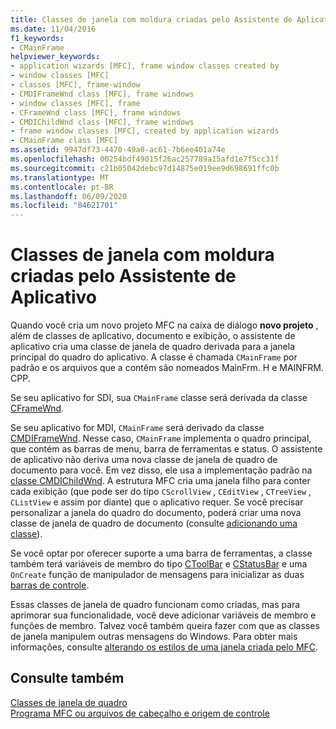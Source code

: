 ```yaml
---
title: Classes de janela com moldura criadas pelo Assistente de Aplicativo
ms.date: 11/04/2016
f1_keywords:
- CMainFrame
helpviewer_keywords:
- application wizards [MFC], frame window classes created by
- window classes [MFC]
- classes [MFC], frame-window
- CMDIFrameWnd class [MFC], frame windows
- window classes [MFC], frame
- CFrameWnd class [MFC], frame windows
- CMDIChildWnd class [MFC], frame windows
- frame window classes [MFC], created by application wizards
- CMainFrame class [MFC]
ms.assetid: 9947df73-4470-49a0-ac61-7b6ee401a74e
ms.openlocfilehash: 00254bdf49015f26ac257789a15afd1e7f5cc31f
ms.sourcegitcommit: c21b05042debc97d14875e019ee9d698691ffc0b
ms.translationtype: MT
ms.contentlocale: pt-BR
ms.lasthandoff: 06/09/2020
ms.locfileid: "84621701"
---
```

# <a name="frame-window-classes-created-by-the-application-wizard"></a>Classes de janela com moldura criadas pelo Assistente de Aplicativo

Quando você cria um novo projeto MFC na caixa de diálogo **novo projeto** , além de classes de aplicativo, documento e exibição, o assistente de aplicativo cria uma classe de janela de quadro derivada para a janela principal do quadro do aplicativo. A classe é chamada `CMainFrame` por padrão e os arquivos que a contêm são nomeados MainFrm. H e MAINFRM. CPP.

Se seu aplicativo for SDI, sua `CMainFrame` classe será derivada da classe [CFrameWnd](reference/cframewnd-class.md).

Se seu aplicativo for MDI, `CMainFrame` será derivado da classe [CMDIFrameWnd](reference/cmdiframewnd-class.md). Nesse caso, `CMainFrame` implementa o quadro principal, que contém as barras de menu, barra de ferramentas e status. O assistente de aplicativo não deriva uma nova classe de janela de quadro de documento para você. Em vez disso, ele usa a implementação padrão na [classe CMDIChildWnd](reference/cmdichildwnd-class.md). A estrutura MFC cria uma janela filho para conter cada exibição (que pode ser do tipo `CScrollView` , `CEditView` , `CTreeView` , `CListView` e assim por diante) que o aplicativo requer. Se você precisar personalizar a janela do quadro do documento, poderá criar uma nova classe de janela de quadro de documento (consulte [adicionando uma classe](../ide/adding-a-class-visual-cpp.md)).

Se você optar por oferecer suporte a uma barra de ferramentas, a classe também terá variáveis de membro do tipo [CToolBar](reference/ctoolbar-class.md) e [CStatusBar](reference/cstatusbar-class.md) e uma `OnCreate` função de manipulador de mensagens para inicializar as duas [barras de controle](control-bars.md).

Essas classes de janela de quadro funcionam como criadas, mas para aprimorar sua funcionalidade, você deve adicionar variáveis de membro e funções de membro. Talvez você também queira fazer com que as classes de janela manipulem outras mensagens do Windows. Para obter mais informações, consulte [alterando os estilos de uma janela criada pelo MFC](changing-the-styles-of-a-window-created-by-mfc.md).

## <a name="see-also"></a>Consulte também

[Classes de janela de quadro](frame-window-classes.md)<br/>
[Programa MFC ou arquivos de cabeçalho e origem de controle](../build/reference/mfc-program-or-control-source-and-header-files.md)
